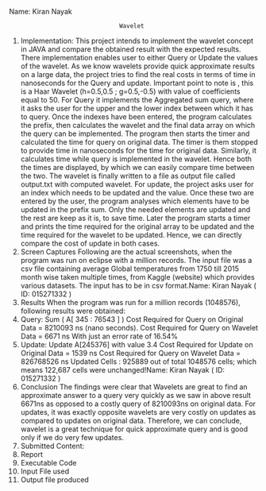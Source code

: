 Name: Kiran Nayak

                                   Wavelet

1. Implementation:
This project intends to implement the wavelet concept in JAVA and compare the obtained
result with the expected results. There implementation enables user to either Query or Update
the values of the wavelet. As we know wavelets provide quick approximate results on a large
data, the project tries to find the real costs in terms of time in nanoseconds for the Query and
update. Important point to note is , this is a Haar Wavelet (h=0.5,0.5 ; g=0.5,-0.5) with value of
coefficients equal to 50.
For Query it implements the Aggregated sum query, where it asks the user for the upper and
the lower index between which it has to query. Once the indexes have been entered, the
program calculates the prefix, then calculates the wavelet and the final data array on which the
query can be implemented. The program then starts the timer and calculated the time for
query on original data. The timer is them stopped to provide time in nanoseconds for the time
for original data. Similarly, it calculates time while query is implemented in the wavelet. Hence
both the times are displayed, by which we can easily compare time between the two. The
wavelet is finally written to a file as output file called output.txt with computed wavelet.
For update, the project asks user for an index which needs to be updated and the value. Once
these two are entered by the user, the program analyses which elements have to be updated in
the prefix sum. Only the needed elements are updated and the rest are keep as it is, to save
time. Later the program starts a timer and prints the time required for the original array to be
updated and the time required for the wavelet to be updated. Hence, we can directly compare
the cost of update in both cases.
2. Screen Captures
Following are the actual screenshots, when the program was run on eclipse with a million
records. The input file was a csv file containing average Global temperatures from 1750 till 2015
month wise taken multiple times, from Kaggle (website) which provides various datasets. The
input has to be in csv format.Name: Kiran Nayak
( ID: 015271332 )
3. Results
When the program was run for a million records (1048576), following results were obtained:
1. Query:
Sum ( A[ 345 : 76543 ] )
Cost Required for Query on Original Data = 8210093 ns (nano seconds).
Cost Required for Query on Wavelet Data = 6671 ns
With just an error rate of 16.54%
2. Update:
Update A[245376] with value 3.4
Cost Required for Update on Original Data = 1539 ns
Cost Required for Query on Wavelet Data = 826768526 ns
Updated Cells : 925889 out of total 1048576 cells; which means 122,687 cells were
unchanged!Name: Kiran Nayak
( ID: 015271332 )
4. Conclusion
The findings were clear that Wavelets are great to find an approximate answer to a query very
quickly as we saw in above result 6671ns as opposed to a costly query of 8210093ns on original
data. For updates, it was exactly opposite wavelets are very costly on updates as compared to
updates on original data.
Therefore, we can conclude, wavelet is a great technique for quick approximate query and is
good only if we do very few updates.
5. Submitted Content:
1. Report
2. Executable Code
3. Input File used
4. Output file produced
